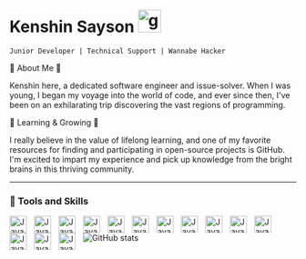 # Kenshin Sayson [<img src='https://cdn.jsdelivr.net/npm/simple-icons@3.0.1/icons/github.svg' alt='github' height='40'>](https://github.com/Thrifties)  

`Junior Developer | Technical Support | Wannabe Hacker`

🌟 About Me 🌟

Kenshin here, a dedicated software engineer and issue-solver. When I was young, I began my voyage into the world of code, and ever since then, I've been on an exhilarating trip discovering the vast regions of programming.

🌱 Learning & Growing 🌱

I really believe in the value of lifelong learning, and one of my favorite resources for finding and participating in open-source projects is GitHub. I'm excited to impart my experience and pick up knowledge from the bright brains in this thriving community.

---

### 🧰 Tools and Skills


<img align="left" alt="Java" width="30" style="padding-right:10px;" src="https://cdn.jsdelivr.net/gh/devicons/devicon/icons/html5/html5-plain.svg" />
<img align="left" alt="Java" width="30" style="padding-right:10px;" src="https://cdn.jsdelivr.net/gh/devicons/devicon/icons/css3/css3-plain.svg" />
<img align="left" alt="Java" width="30" style="padding-right:10px;" src="https://cdn.jsdelivr.net/gh/devicons/devicon/icons/javascript/javascript-plain.svg" />
<img align="left" alt="Java" width="30" style="padding-right:10px;" src="https://cdn.jsdelivr.net/gh/devicons/devicon/icons/androidstudio/androidstudio-plain.svg" />
<img align="left" alt="Java" width="30" style="padding-right:10px;" src="https://cdn.jsdelivr.net/gh/devicons/devicon/icons/csharp/csharp-plain.svg" />
<img align="left" alt="Java" width="30" style="padding-right:10px;" src="https://cdn.jsdelivr.net/gh/devicons/devicon/icons/cplusplus/cplusplus-plain.svg" />
<img align="left" alt="Java" width="30" style="padding-right:10px;" src="https://cdn.jsdelivr.net/gh/devicons/devicon/icons/jquery/jquery-plain.svg" />
<img align="left" alt="Java" width="30" style="padding-right:10px;" src="https://cdn.jsdelivr.net/gh/devicons/devicon/icons/php/php-plain.svg" />
<img align="left" alt="Java" width="30" style="padding-right:10px;" src="https://cdn.jsdelivr.net/gh/devicons/devicon/icons/react/react-original.svg" />
<img align="left" alt="Java" width="30" style="padding-right:10px;" src="https://cdn.jsdelivr.net/gh/devicons/devicon/icons/bootstrap/bootstrap-original.svg" />
<img align="left" alt="Java" width="30" style="padding-right:10px;" src="https://cdn.jsdelivr.net/gh/devicons/devicon/icons/vscode/vscode-original.svg" />
<img align="left" alt="Java" width="30" style="padding-right:10px;" src="https://cdn.jsdelivr.net/gh/devicons/devicon/icons/unity/unity-original.svg" />
<img align="left" alt="Java" width="30" style="padding-right:10px;" src="https://cdn.jsdelivr.net/gh/devicons/devicon/icons/aftereffects/aftereffects-plain.svg" />
<img align="left" alt="Java" width="30" style="padding-right:10px;" src="https://cdn.jsdelivr.net/gh/devicons/devicon/icons/photoshop/photoshop-line.svg" />
          
          
          



![GitHub stats](https://github-readme-stats.vercel.app/api?username=Thrifties&show_icons=true)  
